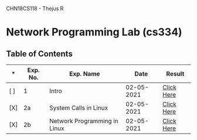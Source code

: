 CHN18CS118 - Thejus R

# Network Programming Lab (cs334)

## Table of Contents

| \*  | Exp. No. | Exp. Name                    | Date       | Result                       |
| --- | -------- | ---------------------------- | ---------- | ---------------------------- |
| [ ] | 1        | Intro                        | 02-05-2021 | [Click Here](www.google.com) |
| [X] | 2a       | System Calls in Linux        | 02-05-2021 | [Click Here](www.google.com) |
| [X] | 2b       | Network Programming in Linux | 02-05-2021 | [Click Here](www.google.com) |
